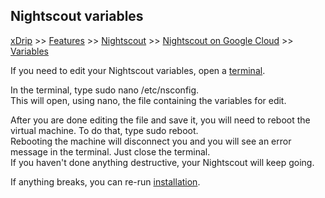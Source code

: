 ## Nightscout variables  
[xDrip](../../README.md) >> [Features](../Features_page) >> [Nightscout](../Nightscout_page) >> [Nightscout on Google Cloud](./GoogleCloud) >> [Variables](./NS_Variables)  
  
If you need to edit your Nightscout variables, open a [terminal](./Terminal).  
  
In the terminal, type sudo nano /etc/nsconfig.  
This will open, using nano, the file containing the variables for edit.  
  
After you are done editing the file and save it, you will need to reboot the virtual machine. To do that, type sudo reboot.  
Rebooting the machine will disconnect you and you will see an error message in the terminal. Just close the terminal.  
If you haven't done anything destructive, your Nightscout will keep going.  
  
If anything breaks, you can re-run [installation](./NS_Install).  
  
